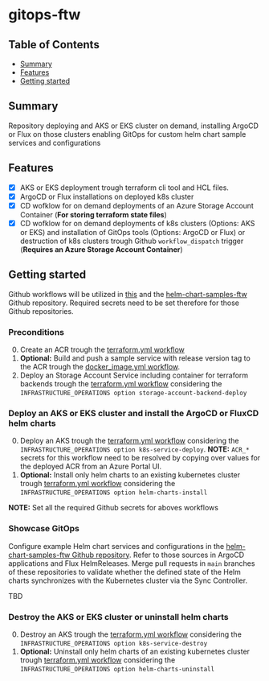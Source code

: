 # gitops-ftw

## Table of Contents

+ [Summary](#summary)
+ [Features](#features)
+ [Getting started](#getting-started)

## Summary

Repository deploying and AKS or EKS cluster on demand, installing ArgoCD or Flux on those clusters enabling GitOps for custom helm chart sample services and configurations

## Features

- [x] AKS or EKS deployment trough terraform cli tool and HCL files. 
- [x] ArgoCD or Flux installations on deployed k8s cluster
- [x] CD wofklow for on demand deployments of an Azure Storage Account Container (**For storing terraform state files**)
- [x] CD wofklow for on demand deployments of k8s clusters (Options: AKS or EKS) and installation of GitOps tools (Options: ArgoCD or Flux) or destruction of k8s clusters trough Github `workflow_dispatch` trigger (**Requires an Azure Storage Account Container**)

## Getting started

Github workflows will be utilized in [this](./.github/workflows/) and the [helm-chart-samples-ftw](https://github.com/MGTheTrain/helm-chart-samples-ftw/tree/main/.github/workflows) Github repository. Required secrets need to be set therefore for those Github repositories.

### Preconditions

0. Create an ACR trough the [terraform.yml workflow](https://github.com/MGTheTrain/helm-chart-samples-ftw/actions/workflows/terraform.yml)
1. **Optional:** Build and push a sample service with release version tag to the ACR trough the [docker_image.yml workflow](https://github.com/MGTheTrain/helm-chart-samples-ftw/actions/workflows/docker_image.yml). 
2. Deploy an Storage Account Service including container for terraform backends trough the [terraform.yml workflow](https://github.com/MGTheTrain/gitops-ftw/actions/workflows/terraform.yml) considering the `INFRASTRUCTURE_OPERATIONS option storage-account-backend-deploy`

### Deploy an AKS or EKS cluster and install the ArgoCD or FluxCD helm charts

0. Deploy an AKS trough the [terraform.yml workflow](https://github.com/MGTheTrain/gitops-ftw/actions/workflows/terraform.yml) considering the `INFRASTRUCTURE_OPERATIONS option k8s-service-deploy`. **NOTE:** `ACR_*` secrets for this workflow need to be resolved by copying over values for the deployed ACR from an Azure Portal UI.
1. **Optional:** Install only helm charts to an existing kubernetes cluster trough [terraform.yml workflow](https://github.com/MGTheTrain/gitops-ftw/actions/workflows/terraform.yml) considering the `INFRASTRUCTURE_OPERATIONS option helm-charts-install`

**NOTE:** Set all the required Github secrets for aboves workflows

### Showcase GitOps

Configure example Helm chart services and configurations in the [helm-chart-samples-ftw Github repository](https://github.com/MGTheTrain/helm-chart-samples-ftw). Refer to those sources in ArgoCD applications and Flux HelmReleases. Merge pull requests in `main` branches of these repositories to validate whether the defined state of the Helm charts synchronizes with the Kubernetes cluster via the Sync Controller.

TBD


### Destroy the AKS or EKS cluster or uninstall helm charts

0. Destroy an AKS trough the [terraform.yml workflow](https://github.com/MGTheTrain/gitops-ftw/actions/workflows/terraform.yml) considering the `INFRASTRUCTURE_OPERATIONS option k8s-service-destroy`
1. **Optional:** Uninstall only helm charts of an existing kubernetes cluster trough [terraform.yml workflow](https://github.com/MGTheTrain/gitops-ftw/actions/workflows/terraform.yml) considering the `INFRASTRUCTURE_OPERATIONS option helm-charts-uninstall`